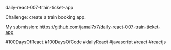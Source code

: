 daily-react-007-train-ticket-app

Challenge: create a train booking app.

My submission: https://github.com/jamal7x7/daily-react-007-train-ticket-app

#100DaysOfReact #100DaysOfCode #dailyReact #javascript #react #reactjs
